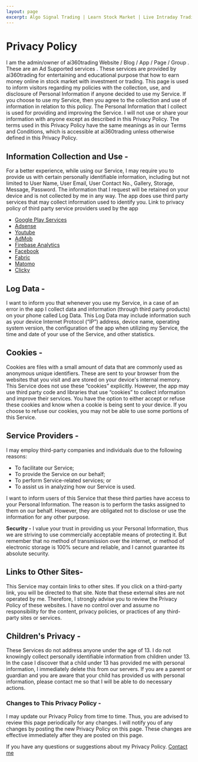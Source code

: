 ```yaml
---
layout: page
excerpt: Algo Signal Trading | Learn Stock Market | Live Intraday Trading | Stock scanner | Price-action | Live Intraday Trading | ai360trading Technique
---
```


# Privacy Policy

<p>I am the admin/owner of ai360trading Website / Blog / App / Page / Group . These are an Ad Supported services . These services are provided by ai360trading for entertaining and educational purpose that how to earn money online in stock market with investment or trading. This page is used to inform visitors regarding my policies with the collection, use, and disclosure of Personal Information if anyone decided to use my Service. If you choose to use my Service, then you agree to the collection and use of information in relation to this policy. The Personal Information that I collect is used for providing and improving the Service. I will not use or share your information with anyone except as described in this Privacy Policy. The terms used in this Privacy Policy have the same meanings as in our Terms and Conditions, which is accessible at ai360trading unless otherwise defined in this Privacy Policy.</p>
<p><h2>Information Collection and Use -</h2>For a better experience, while using our Service, I may require you to provide us with certain personally identifiable information, including but not limited to User Name, User Email, User Contact No., Gallery, Storage, Message, Password. The information that I request will be retained on your device and is not collected by me in any way. The app does use third party services that may collect information used to identify you. Link to privacy policy of third party service providers used by the app</p>
<ul>
<li><a href="https://www.google.com/policies/privacy/" target="_blank" rel="noopener">Google Play Services</a></li>
<li><a href="https://support.google.com/adsense/answer/48182?hl=en" target="_blank" rel="noopener">Adsense</a></li>
<li><a href="https://www.youtube.com/yt/about/policies/#community-guidelines" target="_blank" rel="noopener">Youtube</a></li>
<li><a href="https://support.google.com/admob/answer/6128543?hl=en" target="_blank" rel="noopener">AdMob</a></li>
<li><a href="https://firebase.google.com/policies/analytics" target="_blank" rel="noopener">Firebase Analytics</a></li>
<li><a href="https://www.facebook.com/about/privacy" target="_blank" rel="noopener">Facebook</a></li>
<li><a href="https://fabric.io/privacy" target="_blank" rel="noopener">Fabric</a></li>
<li><a href="https://matomo.org/privacy-policy/" target="_blank" rel="noopener">Matomo</a></li>
<li><a href="https://clicky.com/terms#privacy" target="_blank" rel="noopener">Clicky</a></li>
</ul>
<p><h2>Log Data -</h2>I want to inform you that whenever you use my Service, in a case of an error in the app I collect data and information (through third party products) on your phone called Log Data. This Log Data may include information such as your device Internet Protocol (&ldquo;IP&rdquo;) address, device name, operating system version, the configuration of the app when utilizing my Service, the time and date of your use of the Service, and other statistics.</p>
<p><h2>Cookies -</h2>Cookies are files with a small amount of data that are commonly used as anonymous unique identifiers. These are sent to your browser from the websites that you visit and are stored on your device's internal memory. This Service does not use these &ldquo;cookies&rdquo; explicitly. However, the app may use third party code and libraries that use &ldquo;cookies&rdquo; to collect information and improve their services. You have the option to either accept or refuse these cookies and know when a cookie is being sent to your device. If you choose to refuse our cookies, you may not be able to use some portions of this Service.</p>
<p><h2>Service Providers -</h2>I may employ third-party companies and individuals due to the following reasons:</p>
<ul>
<li>To facilitate our Service;</li>
<li>To provide the Service on our behalf;</li>
<li>To perform Service-related services; or</li>
<li>To assist us in analyzing how our Service is used.</li>
</ul>
<p>I want to inform users of this Service that these third parties have access to your Personal Information. The reason is to perform the tasks assigned to them on our behalf. However, they are obligated not to disclose or use the information for any other purpose.</p>
<p><strong>Security -</strong> I value your trust in providing us your Personal Information, thus we are striving to use commercially acceptable means of protecting it. But remember that no method of transmission over the internet, or method of electronic storage is 100% secure and reliable, and I cannot guarantee its absolute security.</p>
<p><h2>Links to Other Sites-</h2>This Service may contain links to other sites. If you click on a third-party link, you will be directed to that site. Note that these external sites are not operated by me. Therefore, I strongly advise you to review the Privacy Policy of these websites. I have no control over and assume no responsibility for the content, privacy policies, or practices of any third-party sites or services.</p>
<p><h2>Children's Privacy -</h2> These Services do not address anyone under the age of 13. I do not knowingly collect personally identifiable information from children under 13. In the case I discover that a child under 13 has provided me with personal information, I immediately delete this from our servers. If you are a parent or guardian and you are aware that your child has provided us with personal information, please contact me so that I will be able to do necessary actions.</p>
<p><h3>Changes to This Privacy Policy -</h3> I may update our Privacy Policy from time to time. Thus, you are advised to review this page periodically for any changes. I will notify you of any changes by posting the new Privacy Policy on this page. These changes are effective immediately after they are posted on this page.</p>
<p>If you have any questions or suggestions about my Privacy Policy. <a href="mailto:admin@ai360trading.in">Contact me</a></p>
